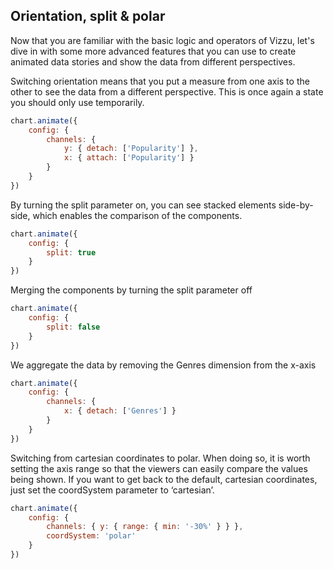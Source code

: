 ## Orientation, split & polar

Now that you are familiar with the basic logic and operators of Vizzu,
let's dive in with some more advanced features that you can use to create
animated data stories and show the data from different perspectives.

Switching orientation means that you put a measure from one axis to the other to 
see the data from a different perspective. This is once again a state you should 
only use temporarily.

```javascript { "title": "Switch the orienation = arrange by other axis" }
chart.animate({
	config: {
		channels: {
			y: { detach: ['Popularity'] },
			x: { attach: ['Popularity'] }
		}
	}
})
```

By turning the split parameter on, you can see stacked elements side-by-side, 
which enables the comparison of the components.

```javascript { "title": "Split stacked values = show side-by-side" }
chart.animate({
	config: {
		split: true
	}
})
```

Merging the components by turning the split parameter off

```javascript { "title": "Merge" }
chart.animate({
	config: {
		split: false
	}
})
```

We aggregate the data by removing the Genres dimension from the x-axis

```javascript { "title": "Aggregate" }
chart.animate({
	config: {
		channels: {
			x: { detach: ['Genres'] }
		}
	}
})
```

Switching from cartesian coordinates to polar. When doing so, it is worth 
setting the axis range so that the viewers can easily compare the values being 
shown. If you want to get back to the default, cartesian coordinates, just set 
the coordSystem parameter to ‘cartesian’.

```javascript { "title": "Polar coordinates" }
chart.animate({
	config: {
		channels: { y: { range: { min: '-30%' } } },
		coordSystem: 'polar'
	}
})
```
